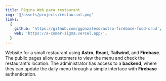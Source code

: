 ```yaml
---
title: Página Web para restaurant
img: '@/assets/projects/restaurant.png'
links:
  {
    github: 'https://github.com/ggonzalesd/astro-firebase-food-crud',
    web: 'https://a-comer-sigma.vercel.app/',
  }
---
```


Website for a small restaurant using **Astro**, **React**, **Tailwind**, and **Firebase**. The public pages allow customers to view the menu and check the restaurant's location. The administrator has access to a **backend**, where they can update the daily menu through a simple interface with **Firebase** authentication.
